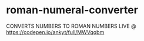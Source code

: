 # roman-numeral-converter
CONVERTS NUMBERS TO ROMAN NUMBERS
LIVE @ https://codepen.io/ankyt/full/MWVqqbm
